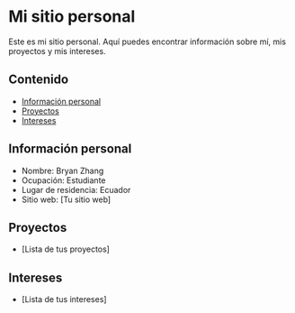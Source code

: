 # Mi sitio personal 
Este es mi sitio personal. Aquí puedes encontrar información sobre mí, mis 
proyectos y mis intereses. 
## Contenido 
* [Información personal](#información-personal) 
* [Proyectos](#proyectos) 
* [Intereses](#intereses) 
## Información personal 
* Nombre: Bryan Zhang
* Ocupación: Estudiante 
* Lugar de residencia: Ecuador
* Sitio web: [Tu sitio web] 
## Proyectos 
* [Lista de tus proyectos] 
## Intereses 
* [Lista de tus intereses]
